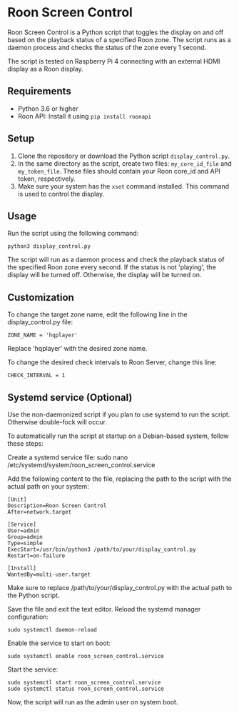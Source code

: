 # Roon Screen Control

Roon Screen Control is a Python script that toggles the display on and off based on the playback status of a specified Roon zone. The script runs as a daemon process and checks the status of the zone every 1 second.

The script is tested on Raspberry Pi 4 connecting with an external HDMI display as a Roon display.

## Requirements

- Python 3.6 or higher
- Roon API: Install it using `pip install roonapi`

## Setup

1. Clone the repository or download the Python script `display_control.py`.
2. In the same directory as the script, create two files: `my_core_id_file` and `my_token_file`. These files should contain your Roon core_id and API token, respectively.
3. Make sure your system has the `xset` command installed. This command is used to control the display.

## Usage

Run the script using the following command:

```
python3 display_control.py
```

The script will run as a daemon process and check the playback status of the specified Roon zone every second. If the status is not 'playing', the display will be turned off. Otherwise, the display will be turned on.

## Customization
To change the target zone name, edit the following line in the display_control.py file:
```
ZONE_NAME = 'hqplayer'
```
Replace 'hqplayer' with the desired zone name.

To change the desired check intervals to Roon Server, change this line:
```
CHECK_INTERVAL = 1
```

## Systemd service (Optional)
Use the non-daemonized script if you plan to use systemd to run the script. Otherwise double-fock will occur.

To automatically run the script at startup on a Debian-based system, follow these steps:

Create a systemd service file:
sudo nano /etc/systemd/system/roon_screen_control.service

Add the following content to the file, replacing the path to the script with the actual path on your system:
```
[Unit]
Description=Roon Screen Control
After=network.target

[Service]
User=admin
Group=admin
Type=simple
ExecStart=/usr/bin/python3 /path/to/your/display_control.py
Restart=on-failure

[Install]
WantedBy=multi-user.target
```

Make sure to replace /path/to/your/display_control.py with the actual path to the Python script.

Save the file and exit the text editor.
Reload the systemd manager configuration:
```
sudo systemctl daemon-reload
```
Enable the service to start on boot:
```
sudo systemctl enable roon_screen_control.service
```
Start the service:
```
sudo systemctl start roon_screen_control.service
sudo systemctl status roon_screen_control.service
```

Now, the script will run as the admin user on system boot.
